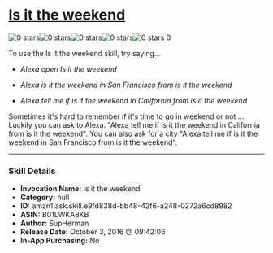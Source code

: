 # [Is it the weekend](http://alexa.amazon.com/#skills/amzn1.ask.skill.e9fd838d-bb48-42f6-a248-0272a6cd8982)
![0 stars](../../images/ic_star_border_black_18dp_1x.png)![0 stars](../../images/ic_star_border_black_18dp_1x.png)![0 stars](../../images/ic_star_border_black_18dp_1x.png)![0 stars](../../images/ic_star_border_black_18dp_1x.png)![0 stars](../../images/ic_star_border_black_18dp_1x.png) 0

To use the Is it the weekend skill, try saying...

* *Alexa open Is it the weekend*

* *Alexa is it the weekend in San Francisco from is it the weekend*

* *Alexa tell me if is it the weekend in California from is it the weekend*

Sometimes it's hard to remember if it's time to go in weekend or not ... Luckily you can ask to Alexa. "Alexa tell me if is it the weekend in California from is it the weekend". 
You can also ask for a city "Alexa tell me if is it the weekend in San Francisco from is it the weekend".

***

### Skill Details

* **Invocation Name:** is it the weekend
* **Category:** null
* **ID:** amzn1.ask.skill.e9fd838d-bb48-42f6-a248-0272a6cd8982
* **ASIN:** B01LWKA8KB
* **Author:** SupHerman
* **Release Date:** October 3, 2016 @ 09:42:06
* **In-App Purchasing:** No
